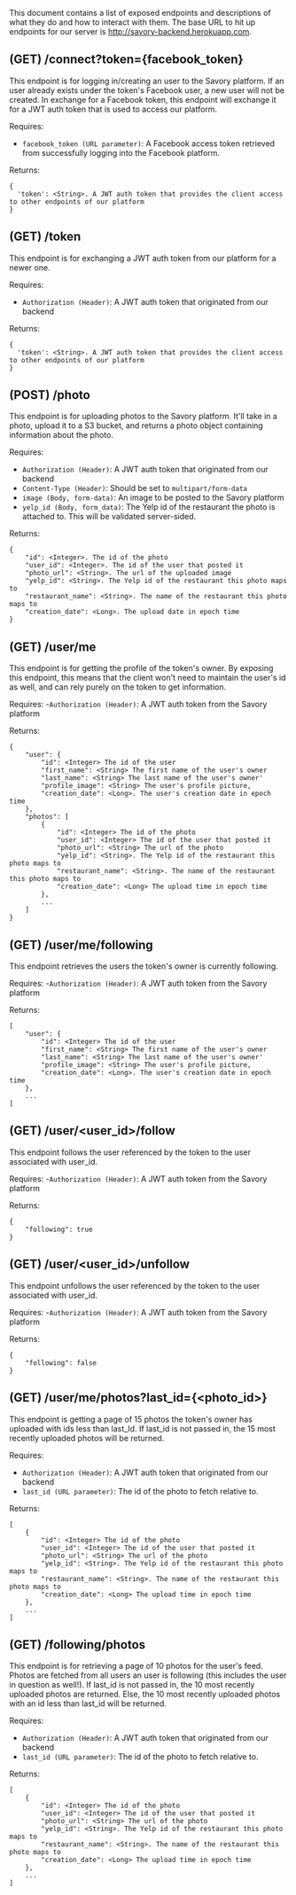 This document contains a list of exposed endpoints and descriptions of what they do and how to interact with them. The 
base URL to hit up endpoints for our server is http://savory-backend.herokuapp.com. 

## (GET) /connect?token={facebook_token}

This endpoint is for logging in/creating an user to the Savory platform. If an user already exists under the 
token's Facebook user, a new user will not be created. In exchange for a Facebook token, this endpoint will 
exchange it for a JWT auth token that is used to access our platform.

Requires:
- `facebook_token (URL parameter)`: A Facebook access token retrieved from successfully logging into the Facebook platform.

Returns:
```
{
  'token': <String>. A JWT auth token that provides the client access to other endpoints of our platform
}
```

## (GET) /token

This endpoint is for exchanging a JWT auth token from our platform for a newer one.

Requires:
- `Authorization (Header)`: A JWT auth token that originated from our backend

Returns:
```
{
  'token': <String>. A JWT auth token that provides the client access to other endpoints of our platform
}
```

## (POST) /photo

This endpoint is for uploading photos to the Savory platform. It'll take in a photo, upload it to a S3 bucket, and 
returns a photo object containing information about the photo.

Requires:
- `Authorization (Header)`: A JWT auth token that originated from our backend
- `Content-Type (Header)`: Should be set to `multipart/form-data`
- `image (Body, form-data)`: An image to be posted to the Savory platform
- `yelp_id (Body, form_data)`: The Yelp id of the restaurant the photo is attached to. This will be validated 
server-sided.

Returns:
```
{
    "id": <Integer>. The id of the photo
    "user_id": <Integer>. The id of the user that posted it
    "photo_url": <String>. The url of the uploaded image
    "yelp_id": <String>. The Yelp id of the restaurant this photo maps to
    "restaurant_name": <String>. The name of the restaurant this photo maps to
    "creation_date": <Long>. The upload date in epoch time
}
```

## (GET) /user/me

This endpoint is for getting the profile of the token's owner. By exposing this endpoint, this means that the client 
won't need to maintain the user's id as well, and can rely purely on the token to get information.

Requires:
-`Authorization (Header)`: A JWT auth token from the Savory platform

Returns:
```
{
    "user": {
        "id": <Integer> The id of the user
        "first_name": <String> The first name of the user's owner
        "last_name": <String> The last name of the user's owner'
        "profile_image": <String> The user's profile picture,
        "creation_date": <Long>. The user's creation date in epoch time
    },
    "photos": [
        {
            "id": <Integer> The id of the photo
            "user_id": <Integer> The id of the user that posted it
            "photo_url": <String> The url of the photo
            "yelp_id": <String>. The Yelp id of the restaurant this photo maps to
            "restaurant_name": <String>. The name of the restaurant this photo maps to
            "creation_date": <Long> The upload time in epoch time
        },
        ...
    ]
}
```

## (GET) /user/me/following

This endpoint retrieves the users the token's owner is currently following.

Requires:
-`Authorization (Header)`: A JWT auth token from the Savory platform

Returns:
```
[
    "user": {
        "id": <Integer> The id of the user
        "first_name": <String> The first name of the user's owner
        "last_name": <String> The last name of the user's owner'
        "profile_image": <String> The user's profile picture,
        "creation_date": <Long>. The user's creation date in epoch time
    },
    ...
]
```

## (GET) /user/<user_id>/follow

This endpoint follows the user referenced by the token to the user associated with user_id.

Requires:
-`Authorization (Header)`: A JWT auth token from the Savory platform

Returns:
```
{
    "following": true
}
```

## (GET) /user/<user_id>/unfollow

This endpoint unfollows the user referenced by the token to the user associated with user_id.

Requires:
-`Authorization (Header)`: A JWT auth token from the Savory platform

Returns:
```
{
    "following": false
}
```

## (GET) /user/me/photos?last_id={<photo_id>}

This endpoint is getting a page of 15 photos the token's owner has uploaded with ids less than last_Id. If last_id is 
not passed in, the 15 most recently uploaded photos will be returned.

Requires:
- `Authorization (Header)`: A JWT auth token that originated from our backend
- `last_id (URL parameter)`: The id of the photo to fetch relative to.

Returns:
```
[
    {
        "id": <Integer> The id of the photo
        "user_id": <Integer> The id of the user that posted it
        "photo_url": <String> The url of the photo
        "yelp_id": <String>. The Yelp id of the restaurant this photo maps to
        "restaurant_name": <String>. The name of the restaurant this photo maps to
        "creation_date": <Long> The upload time in epoch time
    },
    ...
]
```

## (GET) /following/photos

This endpoint is for retrieving a page of 10 photos for the user's feed. Photos are fetched from all users an
user is following (this includes the user in question as well!). If last_id is not passed in, the 10 most 
recently uploaded photos are returned. Else, the 10 most recently uploaded photos with an id less than last_id will be 
returned.

Requires:
- `Authorization (Header)`: A JWT auth token that originated from our backend
- `last_id (URL parameter)`: The id of the photo to fetch relative to.

Returns:
```
[
    {
        "id": <Integer> The id of the photo
        "user_id": <Integer> The id of the user that posted it
        "photo_url": <String> The url of the photo
        "yelp_id": <String>. The Yelp id of the restaurant this photo maps to
        "restaurant_name": <String>. The name of the restaurant this photo maps to
        "creation_date": <Long> The upload time in epoch time
    },
    ...
]
```